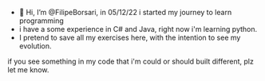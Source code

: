 - 👋 Hi, I’m @FilipeBorsari, in 05/12/22 i started my journey to learn programming
- i have a some experience in C# and Java, right now i'm learning python.
- I pretend to save all my exercises here, with the intention to see my evolution.

if you see something in my code that i'm could or should built different, plz let me know.
